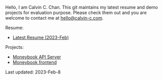 Hello, I am Calvin C. Chan. This git maintains my latest resume and demo projects for evaluation purpose. Please check them out and you are welcome to contact me at hello@calvin-c.com.

Resume:
- [Latest Resume (2023-Feb)](./Resume-Calvin-Chun-yu-Chan-202302.pdf)

Projects:
- [Moneybook API Server](https://github.com/calvincchan/money-book-api)
- [Moneybook frontend](https://github.com/calvincchan/money-book-webapp)

Last updated: 2023-Feb-8
